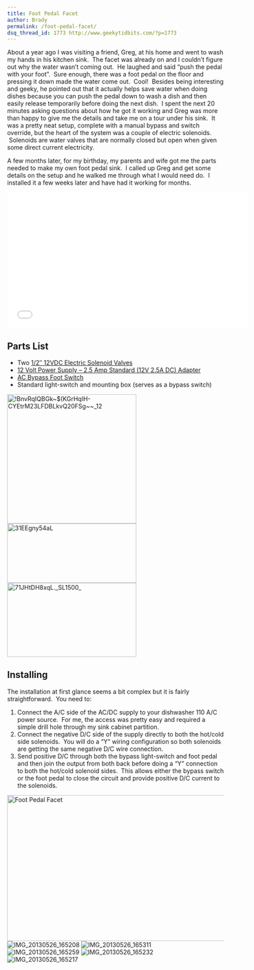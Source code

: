 ```yaml
---
title: Foot Pedal Facet
author: Brady
permalink: /foot-pedal-facet/
dsq_thread_id: 1773 http://www.geekytidbits.com/?p=1773
---
```

About a year ago I was visiting a friend, Greg, at his home and went to wash my hands in his kitchen sink.  The facet was already on and I couldn&#8217;t figure out why the water wasn&#8217;t coming out.  He laughed and said &#8220;push the pedal with your foot&#8221;.  Sure enough, there was a foot pedal on the floor and pressing it down made the water come out.  Cool!  Besides being interesting and geeky, he pointed out that it actually helps save water when doing dishes because you can push the pedal down to wash a dish and then easily release temporarily before doing the next dish.  I spent the next 20 minutes asking questions about how he got it working and Greg was more than happy to give me the details and take me on a tour under his sink.  It was a pretty neat setup, complete with a manual bypass and switch override, but the heart of the system was a couple of electric solenoids.  Solenoids are water valves that are normally closed but open when given some direct current electricity.

A few months later, for my birthday, my parents and wife got me the parts needed to make my own foot pedal sink.  I called up Greg and get some details on the setup and he walked me through what I would need do.  I installed it a few weeks later and have had it working for months.

<iframe src="//www.youtube.com/embed/4RB7EyK_rxA" height="315" width="560" allowfullscreen="" frameborder="0"></iframe>

## Parts List

  * Two <a href="http://www.ebay.com/itm/1-2-Gravity-Feed-Electric-Solenoid-Valve-DDT-CD-12VDC-/290763981675?pt=LH_DefaultDomain_0&hash=item43b2e2436b" target="_blank">1/2&#8243; 12VDC Electric Solenoid Valves</a>
  * <a title="12 Volt Power Supply - 2.5 Amp Standard (12V 2.5A DC) Adapter" href="http://www.amazon.com/12-Volt-Power-Supply-Standard/dp/B009ZZKUPG" target="_blank">12 Volt Power Supply &#8211; 2.5 Amp Standard (12V 2.5A DC) Adapter</a>
  * <a href="http://www.amazon.com/LEM-Products-Meat-Grinder-Switch/dp/B000SQCAIG/ref=sr_1_12?ie=UTF8&qid=1389933303&sr=8-12&keywords=foot+pedal+electric" target="_blank">AC Bypass Foot Switch</a>
  * Standard light-switch and mounting box (serves as a bypass switch)

[<img alt="!BnvRqIQBGk~$(KGrHqIH-CYEtrM23LFDBLkvQ20FSg~~_12" src="/media/BnvRqIQBGkKGrHqIH-CYEtrM23LFDBLkvQ20FSg_12-300x300.jpg" width="300" height="300" />][1][<img class="alignnone size-medium wp-image-1926" alt="31EEgny54aL" src="/media/31EEgny54aL-300x138.jpg" width="300" height="138" />][2][<img alt="71JHtDH8xqL._SL1500_" src="/media/71JHtDH8xqL._SL1500_-300x172.jpg" width="300" height="172" />][3]

## Installing

The installation at first glance seems a bit complex but it is fairly straightforward.  You need to:

  1. Connect the A/C side of the AC/DC supply to your dishwasher 110 A/C power source.  For me, the access was pretty easy and required a simple drill hole through my sink cabinet partition.
  2. Connect the negative D/C side of the supply directly to both the hot/cold side solenoids.  You will do a &#8220;Y&#8221; wiring configuration so both solenoids are getting the same negative D/C wire connection.
  3. Send positive D/C through both the bypass light-switch and foot pedal and then join the output from both back before doing a &#8220;Y&#8221; connection to both the hot/cold solenoid sides.  This allows either the bypass switch or the foot pedal to close the circuit and provide positive D/C current to the solenoids.

<img class="alignnone size-full wp-image-1929" alt="Foot Pedal Facet" src="/media/Foot-Pedal-Facet1.png" width="522" height="339" />

<img src="/media/IMG_20130526_165208.jpg" class="attachment-thumbnail" alt="IMG_20130526_165208" />
<img src="/media/IMG_20130526_165311.jpg" class="attachment-thumbnail" alt="IMG_20130526_165311" />
<img src="/media/IMG_20130526_165259.jpg" class="attachment-thumbnail" alt="IMG_20130526_165259" />
<img src="/media/IMG_20130526_165232.jpg" class="attachment-thumbnail" alt="IMG_20130526_165232" />
<img src="/media/IMG_20130526_165217.jpg" class="attachment-thumbnail" alt="IMG_20130526_165217" />


 [1]: /media/BnvRqIQBGkKGrHqIH-CYEtrM23LFDBLkvQ20FSg_12.jpg
 [2]: /media/31EEgny54aL.jpg
 [3]: /media/71JHtDH8xqL._SL1500_.jpg
